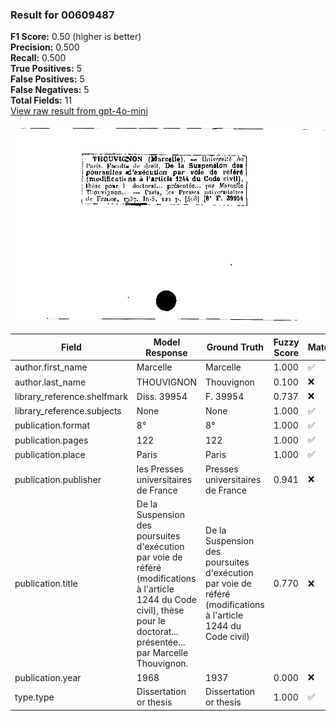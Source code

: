 ### Result for 00609487
**F1 Score:** 0.50 (higher is better)<br>**Precision:** 0.500<br>**Recall:** 0.500<br>**True Positives:** 5<br>**False Positives:** 5<br>**False Negatives:** 5<br>**Total Fields:** 11<br>[View raw result from gpt-4o-mini](https://github.com/RISE-UNIBAS/humanities_data_benchmark/blob/main/results/2025-09-02/T0164/request_T0164_00609487.json)

<img src="https://github.com/RISE-UNIBAS/humanities_data_benchmark/blob/main/benchmarks/zettelkatalog/images/00609487.jpg?raw=true" alt="00609487" width="600px">

| Field | Model Response | Ground Truth | Fuzzy Score | Match |
|-------|----------------|--------------|-------------|-------|
| author.first_name | Marcelle | Marcelle | 1.000 | ✅ |
| author.last_name | THOUVIGNON | Thouvignon | 0.100 | ❌ |
| library_reference.shelfmark | Diss. 39954 | F. 39954 | 0.737 | ❌ |
| library_reference.subjects | None | None | 1.000 | ✅ |
| publication.format | 8° | 8° | 1.000 | ✅ |
| publication.pages | 122 | 122 | 1.000 | ✅ |
| publication.place | Paris | Paris | 1.000 | ✅ |
| publication.publisher | les Presses universitaires de France | Presses universitaires de France | 0.941 | ❌ |
| publication.title | De la Suspension des poursuites d'exécution par voie de référé (modifications à l'article 1244 du Code civil), thèse pour le doctorat... présentée... par Marcelle Thouvignon. | De la Suspension des poursuites d'exécution par voie de référé (modifications à l'article 1244 du Code civil) | 0.770 | ❌ |
| publication.year | 1968 | 1937 | 0.000 | ❌ |
| type.type | Dissertation or thesis | Dissertation or thesis | 1.000 | ✅ |
